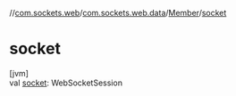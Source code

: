 //[com.sockets.web](../../../index.md)/[com.sockets.web.data](../index.md)/[Member](index.md)/[socket](socket.md)

# socket

[jvm]\
val [socket](socket.md): WebSocketSession

